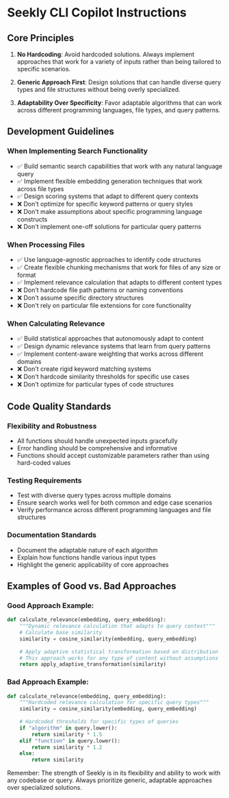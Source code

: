 # Seekly CLI Copilot Instructions

## Core Principles

1. **No Hardcoding**: Avoid hardcoded solutions. Always implement approaches that work for a variety of inputs rather than being tailored to specific scenarios.

2. **Generic Approach First**: Design solutions that can handle diverse query types and file structures without being overly specialized.

3. **Adaptability Over Specificity**: Favor adaptable algorithms that can work across different programming languages, file types, and query patterns.

## Development Guidelines

### When Implementing Search Functionality

- ✅ Build semantic search capabilities that work with any natural language query
- ✅ Implement flexible embedding generation techniques that work across file types
- ✅ Design scoring systems that adapt to different query contexts
- ❌ Don't optimize for specific keyword patterns or query styles
- ❌ Don't make assumptions about specific programming language constructs
- ❌ Don't implement one-off solutions for particular query patterns

### When Processing Files

- ✅ Use language-agnostic approaches to identify code structures
- ✅ Create flexible chunking mechanisms that work for files of any size or format
- ✅ Implement relevance calculation that adapts to different content types
- ❌ Don't hardcode file path patterns or naming conventions
- ❌ Don't assume specific directory structures
- ❌ Don't rely on particular file extensions for core functionality

### When Calculating Relevance

- ✅ Build statistical approaches that autonomously adapt to content
- ✅ Design dynamic relevance systems that learn from query patterns
- ✅ Implement content-aware weighting that works across different domains
- ❌ Don't create rigid keyword matching systems
- ❌ Don't hardcode similarity thresholds for specific use cases
- ❌ Don't optimize for particular types of code structures

## Code Quality Standards

### Flexibility and Robustness

- All functions should handle unexpected inputs gracefully
- Error handling should be comprehensive and informative
- Functions should accept customizable parameters rather than using hard-coded values

### Testing Requirements

- Test with diverse query types across multiple domains
- Ensure search works well for both common and edge case scenarios
- Verify performance across different programming languages and file structures

### Documentation Standards

- Document the adaptable nature of each algorithm
- Explain how functions handle various input types
- Highlight the generic applicability of core approaches

## Examples of Good vs. Bad Approaches

### Good Approach Example:
```python
def calculate_relevance(embedding, query_embedding):
    """Dynamic relevance calculation that adapts to query context"""
    # Calculate base similarity
    similarity = cosine_similarity(embedding, query_embedding)
    
    # Apply adaptive statistical transformation based on distribution
    # This approach works for any type of content without assumptions
    return apply_adaptive_transformation(similarity)
```

### Bad Approach Example:
```python
def calculate_relevance(embedding, query_embedding):
    """Hardcoded relevance calculation for specific query types"""
    similarity = cosine_similarity(embedding, query_embedding)
    
    # Hardcoded thresholds for specific types of queries
    if "algorithm" in query.lower():
        return similarity * 1.5
    elif "function" in query.lower():
        return similarity * 1.2
    else:
        return similarity
```

Remember: The strength of Seekly is in its flexibility and ability to work with any codebase or query. Always prioritize generic, adaptable approaches over specialized solutions.